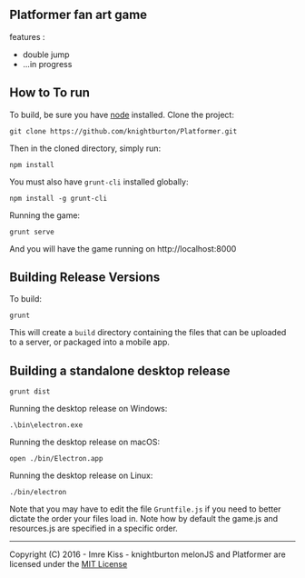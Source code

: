 Platformer fan art game
-------------------------------------------------------------------------------

features :
- double jump
- ...in progress

## How to To run

To build, be sure you have [node](http://nodejs.org) installed. Clone the project:

    git clone https://github.com/knightburton/Platformer.git

Then in the cloned directory, simply run:

    npm install

You must also have `grunt-cli` installed globally:

    npm install -g grunt-cli

Running the game:

	grunt serve

And you will have the game running on http://localhost:8000

## Building Release Versions

To build:

    grunt

This will create a `build` directory containing the files that can be uploaded to a server, or packaged into a mobile app.

## Building a standalone desktop release

    grunt dist

Running the desktop release on Windows:

    .\bin\electron.exe

Running the desktop release on macOS:

    open ./bin/Electron.app

Running the desktop release on Linux:

    ./bin/electron

Note that you may have to edit the file `Gruntfile.js` if you need to better dictate the order your files load in. Note how by default the game.js and resources.js are specified in a specific order.

-------------------------------------------------------------------------------
Copyright (C) 2016 - Imre Kiss - knightburton
melonJS and Platformer are licensed under the [MIT License](http://www.opensource.org/licenses/mit-license.php)
